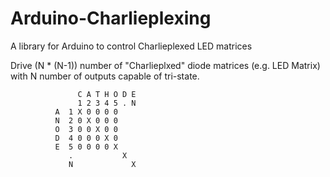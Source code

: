 # Arduino-Charlieplexing
A library for Arduino to control Charlieplexed LED matrices

Drive (N * (N-1)) number of "Charlieplxed" diode matrices
(e.g. LED Matrix) with N number of outputs capable of tri-state.

                   C A T H O D E
                   1 2 3 4 5 . N
              A  1 X 0 0 0 0
              N  2 0 X 0 0 0
              O  3 0 0 X 0 0
              D  4 0 0 0 X 0
              E  5 0 0 0 0 X
                 .           X
                 N             X
